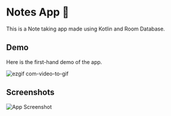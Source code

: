 
# Notes App 📝

This is a Note taking app made using Kotlin and Room Database.


## Demo

Here is the first-hand demo of the app.

![ezgif com-video-to-gif](https://github.com/LOKESH15203/Notes-Aap/assets/121492333/b91244a3-3437-4b0c-9e58-13d03160e19a)

## Screenshots

![App Screenshot](https://drive.google.com/file/d/1M-iFoADsHB-DNoDRf8uDfRy_VDuZVPUE/view?usp=sharing)

